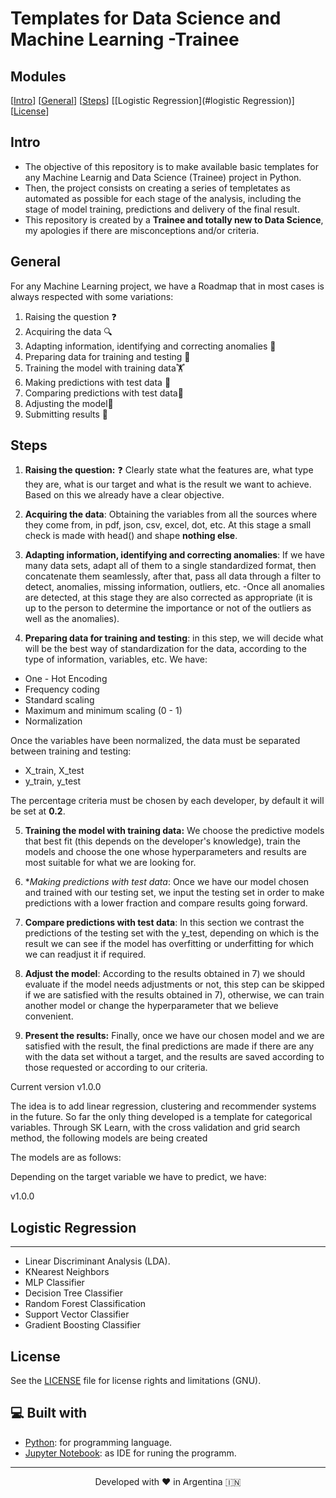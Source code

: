 # Templates for Data Science and Machine Learning -Trainee

## Modules
[[Intro](#intro)]
[[General](#general)]
[[Steps](#steps)]
[[Logistic Regression](#logistic Regression)]
[[License](#license)]


## Intro

* The objective of this repository is to make available basic templates for any Machine Learnig and Data Science (Trainee) project in Python.
* Then, the project consists on creating a series of templetates as automated as possible for each stage of the analysis, including the stage of model training, predictions and delivery of the final result.
* This repository is created by a **Trainee and totally new to Data Science**, my apologies if there are misconceptions and/or criteria.

## General

For any Machine Learning project, we have a Roadmap that in most cases is always respected with some variations:

 1) Raising the question ❓
 2) Acquiring the data 🔍
 3) Adapting information, identifying and correcting anomalies 🔧
 4) Preparing data for training and testing 🏃
 5) Training the model with training data🏋️
 6) Making predictions with test data 🤔
 7) Comparing predictions with test data📝
 8) Adjusting the model🔨
 9) Submitting results 🌟

## Steps 

1) **Raising the question:** ❓ Clearly state what the features are, what type they are, what is our target and what is the result we want to achieve. Based on this we already have a clear objective.

2) **Acquiring the data**: Obtaining the variables from all the sources where they come from, in pdf, json, csv, excel, dot, etc. At this stage a small check is made with head() and shape **nothing else**.

3) **Adapting information, identifying and correcting anomalies**: If we have many data sets, adapt all of them to a single standardized format, then concatenate them seamlessly, after that, pass all data through a filter to detect, anomalies, missing information, outliers, etc. 
-Once all anomalies are detected, at this stage they are also corrected as appropriate (it is up to the person to determine the importance or not of the outliers as well as the anomalies).

4) **Preparing data for training and testing**: in this step, we will decide what will be the best way of standardization for the data, according to the type of information, variables, etc. We have:
* One - Hot Encoding
* Frequency coding
* Standard scaling 
* Maximum and minimum scaling (0 - 1)
* Normalization

Once the variables have been normalized, the data must be separated between training and testing:

* X_train, X_test
* y_train, y_test

The percentage criteria must be chosen by each developer, by default it will be set at **0.2**.

5) **Training the model with training data:** We choose the predictive models that best fit (this depends on the developer's knowledge), train the models and choose the one whose hyperparameters and results are most suitable for what we are looking for.

6) **Making predictions with test data*: Once we have our model chosen and trained with our testing set, we input the testing set in order to make predictions with a lower fraction and compare results going forward.

7) **Compare predictions with test data**: In this section we contrast the predictions of the testing set with the y_test, depending on which is the result we can see if the model has overfitting or underfitting for which we can readjust it if required.

8) **Adjust the model**: According to the results obtained in 7) we should evaluate if the model needs adjustments or not, this step can be skipped if we are satisfied with the results obtained in 7), otherwise, we can train another model or change the hyperparameter that we believe convenient.


9) **Present the results:** Finally, once we have our chosen model and we are satisfied with the result, the final predictions are made if there are any with the data set without a target, and the results are saved according to those requested or according to our criteria.


Current version v1.0.0


The idea is to add linear regression, clustering and recommender systems in the future. So far the only thing developed is a template for categorical variables. Through SK Learn, with the cross validation and grid search method, the following models are being created

The models are as follows:

Depending on the target variable we have to predict, we have:

v1.0.0


## Logistic Regression
-------------------------------------------------------------

* Linear Discriminant Analysis (LDA).
* KNearest Neighbors
* MLP Classifier
* Decision Tree Classifier
* Random Forest Classification
* Support Vector Classifier
* Gradient Boosting Classifier

## License

See the [LICENSE](LICENSE) file for license rights and limitations (GNU).

## 💻 Built with

- [Python](https://python.org/): for programming language.
- [Jupyter Notebook](https://jupyter.org/): as IDE for runing the programm.

<hr>
<p align="center">
Developed with ❤️ in Argentina 🇮🇳 
</p>
